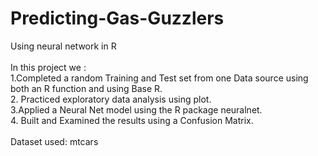 # Predicting-Gas-Guzzlers
Using neural network in R<br/>
<br/>
In this project we :<br/>
1.Completed a random Training and Test set from one Data source using both an R function and using Base R.<br/>
2. Practiced exploratory data analysis using plot.<br/>
3.Applied a Neural Net model using the R package neuralnet.<br/>
4. Built and Examined the results using a Confusion Matrix.<br/>
<br/>
Dataset used: mtcars<br/>

